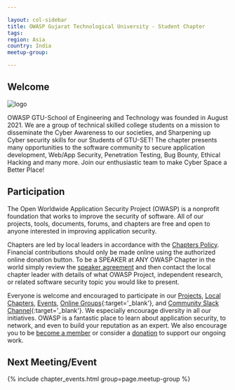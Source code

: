 ```yaml
---

layout: col-sidebar
title: OWASP Gujarat Technological University - Student Chapter
tags: 
region: Asia
country: India
meetup-group:

---
```




## Welcome
![logo](https://user-images.githubusercontent.com/89657173/136672956-dc3689fb-106d-4803-9768-32130ab2f33f.png)


OWASP GTU-School of Engineering and Technology was founded in August 2021. We are a group of technical skilled college students on a mission to disseminate the Cyber Awareness to our societies, and Sharpening up Cyber security skills for our Students of GTU-SET! The chapter presents many opportunities to the software community to secure application development, Web/App Security, Penetration Testing, Bug Bounty, Ethical Hacking and many more. Join our enthusiastic team to make Cyber Space a Better Place!

## Participation
The Open Worldwide Application Security Project (OWASP) is a nonprofit foundation that works to improve the security of software. All of our projects, tools, documents, forums, and chapters are free and open to anyone interested in improving application security. 

Chapters are led by local leaders in accordance with the [Chapters Policy](/www-policy/operational/chapters). Financial contributions should only be made online using the authorized online donation button. To be a SPEAKER at ANY OWASP Chapter in the world simply review the [speaker agreement](/www-policy/legal/speaker-agreement) and then contact the local chapter leader with details of what OWASP Project, independent research, or related software security topic you would like to present.

Everyone is welcome and encouraged to participate in our [Projects](/projects/), [Local Chapters](/chapters/), [Events](/events/), [Online Groups](https://groups.google.com/a/owasp.com/){:target='_blank'}, and [Community Slack Channel](https://owasp.slack.com/){:target='_blank'}. We especially encourage diversity in all our initiatives. OWASP is a fantastic place to learn about application security, to network, and even to build your reputation as an expert. We also encourage you to be [become a member](/membership/) or consider a [donation](/donate/) to support our ongoing work.

Next Meeting/Event <!-- You should keep this section as it will populate your meetup events -->
---------------------
{% include chapter_events.html group=page.meetup-group %}


